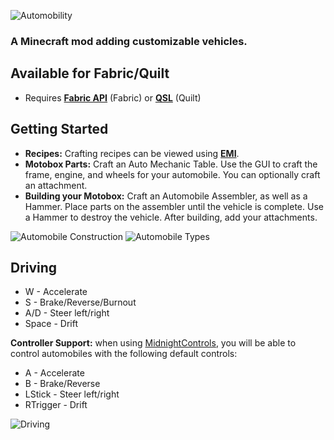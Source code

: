 ![Automobility](./md/banner.png)

### A Minecraft mod adding customizable vehicles.

## Available for Fabric/Quilt
- Requires **[Fabric API](https://modrinth.com/mod/fabric-api)** (Fabric) or **[QSL](https://modrinth.com/mod/qsl)** (Quilt)


## Getting Started
- **Recipes:** Crafting recipes can be viewed using [**EMI**](https://www.curseforge.com/minecraft/mc-mods/emi).
- **Motobox Parts:** Craft an Auto Mechanic Table. Use the GUI to craft the frame, engine, and wheels for your automobile. You can optionally craft an attachment.
- **Building your Motobox:** Craft an Automobile Assembler, as well as a Hammer. Place parts on the assembler until the vehicle is complete. Use a Hammer to destroy the vehicle. After building, add your attachments.

![Automobile Construction](./md/construction.png)
![Automobile Types](./md/parking.png)

## Driving
- W - Accelerate
- S - Brake/Reverse/Burnout
- A/D - Steer left/right
- Space - Drift

**Controller Support:** when using [MidnightControls](https://www.curseforge.com/minecraft/mc-mods/midnightcontrols), you will be able to control automobiles with the following default controls:
- A - Accelerate
- B - Brake/Reverse
- LStick - Steer left/right
- RTrigger - Drift

![Driving](./md/driving.png)
